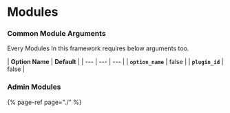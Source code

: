 # Modules

### Common Module Arguments

Every Modules In this framework requires below arguments too.

| **Option Name** | **Default** |
| --- | --- | --- |
| **`option_name`** | false |
| **`plugin_id`** | false |

### Admin Modules

{% page-ref page="./" %}

